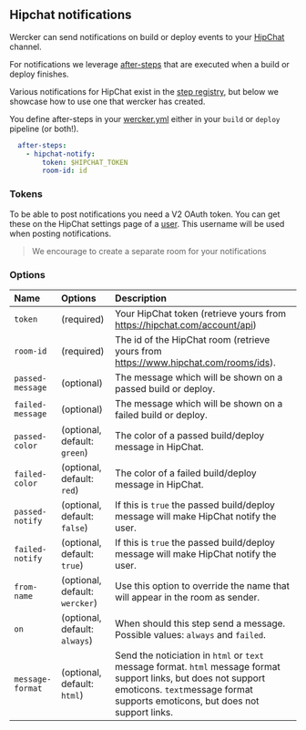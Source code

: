 ## Hipchat notifications

Wercker can send notifications on build or deploy events to your [HipChat](http://hipchat.com) channel.

For notifications we leverage [after-steps](/docs/steps/after-steps.html) that
are executed when a build or deploy finishes.

Various notifications for HipChat exist in the [step registry](https://app.wercker.com/#explore/steps),
but below we showcase how to use one that wercker has created.

You define after-steps in your [wercker.yml](/docs/wercker-yml/creating-a-yml.html)
either in your `build` or `deploy` pipeline (or both!).

```yaml
  after-steps:
    - hipchat-notify:
        token: $HIPCHAT_TOKEN
        room-id: id
```

### Tokens

To be able to post notifications you need a V2 OAuth token. You can get these on
the HipChat settings page of a [user](https://hipchat.com/account/api).
This username will be used when posting notifications.

> We encourage to create a separate room for your notifications

### Options

| Name | Options | Description |
|:-----|:--------|:------------|
| `token` | (required) | Your HipChat token (retrieve yours from https://hipchat.com/account/api) |
| `room-id` | (required) | The id of the HipChat room (retrieve yours from https://www.hipchat.com/rooms/ids). |
| `passed-message` | (optional) | The message which will be shown on a passed build or deploy. |
| `failed-message` | (optional) | The message which will be shown on a failed build or deploy. |
| `passed-color` | (optional, default: `green`) | The color of a passed build/deploy message in HipChat. |
| `failed-color` | (optional, default: `red`) | The color of a failed build/deploy message in HipChat. |
| `passed-notify` | (optional, default: `false`) | If this is `true` the passed build/deploy message will make HipChat notify the user. |
| `failed-notify` | (optional, default: `true`) | If this is `true` the passed build/deploy message will make HipChat notify the user. |
| `from-name` | (optional, default: `wercker`) | Use this option to override the name that will appear in the room as sender. |
| `on` | (optional, default: `always`) | When should this step send a message. Possible values: `always` and `failed`. |
| `message-format` | (optional, default: `html`) | Send the noticiation in `html` or `text` message format. `html` message format support links, but does not support emoticons. `text`message format supports emoticons, but does not support links. |

